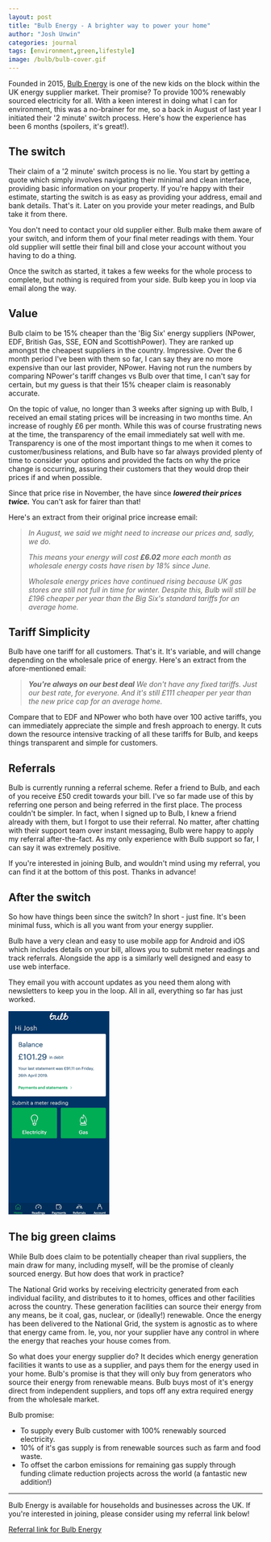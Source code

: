 ```yaml
---
layout: post
title: "Bulb Energy - A brighter way to power your home"
author: "Josh Unwin"
categories: journal
tags: [environment,green,lifestyle]
image: /bulb/bulb-cover.gif
---
```


Founded in 2015, [Bulb Energy](https://bulb.co.uk) is one of the new kids on the block within the UK energy supplier market. Their promise? To provide 100% renewably sourced electricity for all. With a keen interest in doing what I can for environment, this was a no-brainer for me, so a back in August of last year I initiated their '2 minute' switch process. Here's how the experience has been 6 months (spoilers, it's great!).


## The switch

Their claim of a '2 minute' switch process is no lie. You start by getting a quote which simply involves navigating their minimal and clean interface, providing basic information on your property. If you're happy with their estimate, starting the switch is as easy as providing your address, email and bank details. That's it. Later on you provide your meter readings, and Bulb take it from there.

You don't need to contact your old supplier either. Bulb make them aware of your switch, and inform them of your final meter readings with them. Your old supplier will settle their final bill and close your account without you having to do a thing.

Once the switch as started, it takes a few weeks for the whole process to complete, but nothing is required from your side. Bulb keep you in loop via email along the way.


## Value
Bulb claim to be 15% cheaper than the 'Big Six' energy suppliers (NPower, EDF, British Gas, SSE, EON and ScottishPower). They are ranked up amongst the cheapest suppliers in the country. Impressive. Over the 6 month period I've been with them so far, I can say they are no more expensive than our last provider, NPower. Having not run the numbers by comparing NPower's tariff changes vs Bulb over that time, I can't say for certain, but my guess is that their 15% cheaper claim is reasonably accurate.

On the topic of value, no longer than 3 weeks after signing up with Bulb, I received an email stating prices will be increasing in two months time. An increase of roughly £6 per month. While this was of course frustrating news at the time, the transparency of the email immediately sat well with me. Transparency is one of the most important things to me when it comes to customer/business relations, and Bulb have so far always provided plenty of time to consider your options and provided the facts on why the price change is occurring, assuring their customers that they would drop their prices if and when possible.

Since that price rise in November, the have since **_lowered their prices twice._** You can't ask for fairer than that!

Here's an extract from their original price increase email:

> _In August, we said we might need to increase our prices and, sadly, we do._
>
>
>
> _This means your energy will cost_ **_£6.02_** _more each month as wholesale energy costs have risen by 18% since June._
>
>
>
> _Wholesale energy prices have continued rising because UK gas stores are still not full in time for winter. Despite this,_ _Bulb_ _will
> still be £196 cheaper per year than the Big Six's standard tariffs for
> an average home._



## Tariff Simplicity

Bulb have one tariff for all customers. That's it. It's variable, and will change depending on the wholesale price of energy. Here's an extract from the afore-mentioned email:

> **_You're always on our best deal_**
> _We don't have any fixed tariffs. Just our best rate, for everyone. And it's still £111 cheaper per year than the new price cap for an
> average home._


Compare that to EDF and NPower who both have over 100 active tariffs, you can immediately appreciate the simple and fresh approach to energy. It cuts down the resource intensive tracking of all these tariffs for Bulb, and keeps things transparent and simple for customers.



## Referrals
Bulb is currently running a referral scheme. Refer a friend to Bulb, and each of you receive £50 credit towards your bill. I've so far made use of this by referring one person and being referred in the first place. The process couldn't be simpler. In fact, when I signed up to Bulb, I knew a friend already with them, but I forgot to use their referral. No matter, after chatting with their support team over instant messaging, Bulb were happy to apply my referral after-the-fact.
As my only experience with Bulb support so far, I can say it was extremely positive.

If you're interested in joining Bulb, and wouldn't mind using my referral, you can find it at the bottom of this post. Thanks in advance!



## After the switch
So how have things been since the switch? In short - just fine. It's been minimal fuss, which is all you want from your energy supplier.

Bulb have a very clean and easy to use mobile app for Android and iOS which includes details on your bill, allows you to submit meter readings and track referrals. Alongside the app is a similarly well designed and easy to use web interface.

They email you with account updates as you need them along with newsletters to keep you in the loop. All in all, everything so far has just worked.

  ![A screenshot from Bulb's Android app](/assets/img/bulb/bulb-android-app.png)

## The big green claims

While Bulb does claim to be potentially cheaper than rival suppliers, the main draw for many, including myself, will be the promise of cleanly sourced energy. But how does that work in practice?

The National Grid works by receiving electricity generated from each individual facility, and distributes to it to homes, offices and other facilities across the country. These generation facilities can source their energy from any means, be it coal, gas, nuclear, or (ideally!) renewable. Once the energy has been delivered to the National Grid, the system is agnostic as to where that energy came from. Ie, you, nor your supplier have any control in where the energy that reaches your house comes from.

So what does your energy supplier do? It decides which energy generation facilities it wants to use as a supplier, and pays them for the energy used in your home. Bulb's promise is that they will only buy from generators who source their energy from renewable means. Bulb buys most of it's energy direct from independent suppliers, and tops off any extra required energy from the wholesale market.

Bulb promise:
 - To supply every Bulb customer with 100% renewably sourced electricity.
 - 10% of it's gas supply is from renewable sources such as farm and food waste.
 - To offset the carbon emissions for remaining gas supply through funding climate reduction projects across the world (a fantastic new addition!)


 ------


Bulb Energy is available for households and businesses across the UK. If you're interested in joining, please consider using my referral link below!

[Referral link for Bulb Energy](http://bulb.co.uk/refer/joshu9503)
